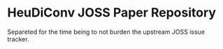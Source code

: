 # HeuDiConv JOSS Paper Repository

Separeted for the time being to not burden the upstream JOSS issue tracker.
